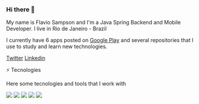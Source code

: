 ### Hi there 👋

My name is Flavio Sampson and I'm a Java Spring Backend and Mobile Developer. I live in Rio de Janeiro - Brazil

I currently have 6 apps posted on [Google Play](https://play.google.com/store/apps/developer?id=Flavio+Sampson) and several repositories that I use to study and learn new technologies.

[Twitter](https://twitter.com/flaviosampson) [Linkedin](https://www.linkedin.com/in/flavio-sampson-a83339185/)

⚡ Tecnologies 

Here some tecnologies and tools that I work with

<img src="https://img.shields.io/badge/Java-ED8B00?style=for-the-badge&logo=java&logoColor=white" /> <img src="https://img.shields.io/badge/Kotlin-0095D5?style=for-the-badge&logo=kotlin&logoColor=white" /> <img src="https://img.shields.io/badge/firebase-ffca28?style=for-the-badge&logo=firebase&logoColor=black"/> <img src="https://img.shields.io/badge/MySQL-00000F?style=for-the-badge&logo=mysql&logoColor=white" /> <img src="https://img.shields.io/badge/GitHub-100000?style=for-the-badge&logo=github&logoColor=white" />

